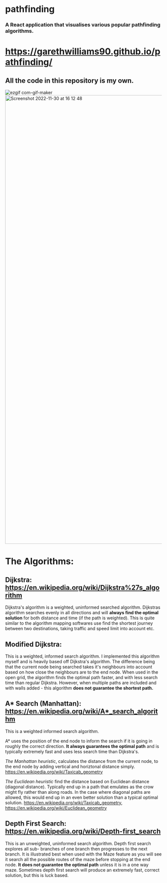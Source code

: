 # pathfinding
### A React application that visualises various popular pathfinding algorithms.
# https://garethwilliams90.github.io/pathfinding/
## All the code in this repository is my own. 

![ezgif com-gif-maker](https://user-images.githubusercontent.com/61457033/202927320-57108c8a-ba6f-4f8b-86f7-02f9141673fe.gif)
<img width="1440" alt="Screenshot 2022-11-30 at 16 12 48" src="https://user-images.githubusercontent.com/61457033/204851708-779997ee-1405-4b22-a7eb-db9dbd7baed9.png">


# The Algorithms: 

## Dijkstra: https://en.wikipedia.org/wiki/Dijkstra%27s_algorithm
Dijkstra's algorithm is a weighted, uninformed searched algorithm.
Dijkstras algorithm searches evenly in all directions and will **always find the optimal solution** for both distance and time (if the path is weighted). This is quite similar to the algorithm mapping softwares use find the shortest journey between two destinations, taking traffic and speed limit into account etc.

## Modified Dijkstra: 
This is a weighted, informed search algorithm.
I implemented this algorithm myself and is heavily based off Dijkstra's algorithm. The difference being that the current node being searched takes it's neighbours into account based on how close the neighbours are to the end node. When used in the open grid, the algorithm finds the optimal path faster, and with less search time than regular Dijkstra. However, when multiple paths are included and with walls added - this algorithm **does not guarantee the shortest path.**

## A* Search (Manhattan): https://en.wikipedia.org/wiki/A*_search_algorithm
This is a weighted informed search algorithm.

A* uses the position of the end node to inform the search if it is going in roughly the correct direction. **It always guarantees the optimal path** and is typically extremely fast and uses less search time than Dijkstra's.

*The Manhattan heuristic*, calculates the distance from the current node, to the end node by adding vertical and horiztonal distance simply. https://en.wikipedia.org/wiki/Taxicab_geometry

*The Euclidean heuristic* find the distance based on Euclidean distance (diagonal distance). Typically end up in a path that emulates as the crow might fly rather than along roads. In the case where diagonal paths are allowed, this would end up in an even better solution than a typical optimal solution. https://en.wikipedia.org/wiki/Taxicab_geometry, https://en.wikipedia.org/wiki/Euclidean_geometry

## Depth First Search: https://en.wikipedia.org/wiki/Depth-first_search
This is an unweighted, uninformed search algorithm.
Depth first search explores all sub- branches of one branch then progresses to the next branch. It is illustrated best when used with the Maze feature as you will see it search all the possible routes of the maze before stopping at the end node.
**It does not guarantee the optimal path** unless it is in a one way maze. Sometimes depth first search will produce an extremely fast, correct solution, but this is luck based. 

